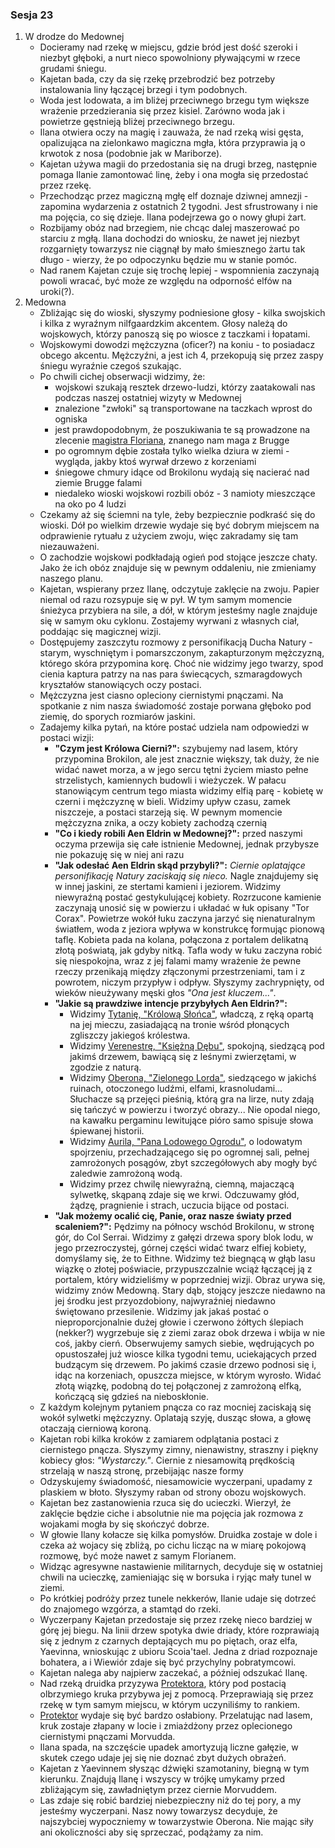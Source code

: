 ### Sesja 23
1. W drodze do Medownej
    - Docieramy nad rzekę w miejscu, gdzie bród jest dość szeroki i niezbyt głęboki, a nurt nieco spowolniony pływającymi w rzece grudami śniegu.
    - Kajetan bada, czy da się rzekę przebrodzić bez potrzeby instalowania liny łączącej brzegi i tym podobnych. 
    - Woda jest lodowata, a im bliżej przeciwnego brzegu tym większe wrażenie przedzierania się przez kisiel. Zarówno woda jak i powietrze gęstnieją bliżej przeciwnego brzegu.
    - Ilana otwiera oczy na magię i zauważa, że nad rzeką wisi gęsta, opalizująca na zielonkawo magiczna mgła, która przyprawia ją o krwotok z nosa (podobnie jak w Mariborze).
    - Kajetan używa magii do przedostania się na drugi brzeg, następnie pomaga Ilanie zamontować linę, żeby i ona mogła się przedostać przez rzekę. 
    - Przechodząc przez magiczną mgłę elf doznaje dziwnej amnezji - zapomina wydarzenia z ostatnich 2 tygodni. Jest sfrustrowany i nie ma pojęcia, co się dzieje. Ilana podejrzewa go o nowy głupi żart.
    - Rozbijamy obóz nad brzegiem, nie chcąc dalej maszerować po starciu z mgłą. Ilana dochodzi do wniosku, że nawet jej niezbyt rozgarnięty towarzysz nie ciągnął by mało śmiesznego żartu tak długo - wierzy, że po odpoczynku będzie mu w stanie pomóc.
    - Nad ranem Kajetan czuje się trochę lepiej - wspomnienia zaczynają powoli wracać, być może ze względu na odporność elfów na uroki(?).
2. Medowna
    - Zbliżając się do wioski, słyszymy podniesione głosy - kilka swojskich i kilka z wyraźnym nilfgaardzkim akcentem. Głosy należą do wojskowych, którzy panoszą się po wiosce z taczkami i łopatami.
    - Wojskowymi dowodzi mężczyzna (oficer?) na koniu - to posiadacz obcego akcentu. Mężczyźni, a jest ich 4, przekopują się przez zaspy śniegu wyraźnie czegoś szukając.
    - Po chwili cichej obserwacji widzimy, że: 
        - wojskowi szukają resztek drzewo-ludzi, którzy zaatakowali nas podczas naszej ostatniej wizyty w Medownej
        - znalezione "zwłoki" są transportowane na taczkach wprost do ogniska
        - jest prawdopodobnym, że poszukiwania te są prowadzone na zlecenie [magistra Floriana](Florian), znanego nam maga z Brugge
        - po ogromnym dębie została tylko wielka dziura w ziemi - wygląda, jakby ktoś wyrwał drzewo z korzeniami
        - śniegowe chmury idące od Brokilonu wydają się nacierać nad ziemie Brugge falami
        - niedaleko wioski wojskowi rozbili obóz - 3 namioty mieszczące na oko po 4 ludzi
    - Czekamy aż się ściemni na tyle, żeby bezpiecznie podkraść się do wioski. Dół po wielkim drzewie wydaje się być dobrym miejscem na odprawienie rytuału z użyciem zwoju, więc zakradamy się tam niezauważeni.
    - O zachodzie wojskowi podkładają ogień pod stojące jeszcze chaty. Jako że ich obóz znajduje się w pewnym oddaleniu, nie zmieniamy naszego planu.
    - Kajetan, wspierany przez Ilanę, odczytuje zaklęcie na zwoju. Papier niemal od razu rozsypuje się w pył. W tym samym momencie śnieżyca przybiera na sile, a dół, w którym jesteśmy nagle znajduje się w samym oku cyklonu. Zostajemy wyrwani z własnych ciał, poddając się magicznej wizji.
    - Dostępujemy zaszczytu rozmowy z personifikacją Ducha Natury - starym, wyschniętym i pomarszczonym, zakapturzonym mężczyzną, którego skóra przypomina korę. Choć nie widzimy jego twarzy, spod cienia kaptura patrzy na nas para świecących, szmaragdowych kryształów stanowiących oczy postaci.
    - Mężczyzna jest ciasno opleciony ciernistymi pnączami. Na spotkanie z nim nasza świadomość zostaje porwana głęboko pod ziemię, do sporych rozmiarów jaskini.
    - Zadajemy kilka pytań, na które postać udziela nam odpowiedzi w postaci wizji:
        - __"Czym jest Królowa Cierni?":__ szybujemy nad lasem, który przypomina Brokilon, ale jest znacznie większy, tak duży, że nie widać nawet morza, a w jego sercu tętni życiem miasto pełne strzelistych, kamiennych budowli i wieżyczek. W pałacu stanowiącym centrum tego miasta widzimy elfią parę - kobietę w czerni i mężczyznę w bieli. Widzimy upływ czasu, zamek niszczeje, a postaci starzeją się. W pewnym momencie mężczyzna znika, a oczy kobiety zachodzą czernią
        - __"Co i kiedy robili Aen Eldrin w Medownej?":__ przed naszymi oczyma przewija się całe istnienie Medownej, jednak przybysze nie pokazuję się w niej ani razu
        - __"Jak odesłać Aen Eldrin skąd przybyli?":__ _Ciernie oplatające personifikację Natury zaciskają się nieco._ Nagle znajdujemy się w innej jaskini, ze stertami kamieni i jeziorem. Widzimy niewyraźną postać gestykulującej kobiety. Rozrzucone kamienie zaczynają unosić się w powierzu i układać w łuk opisany "Tor Corax". Powietrze wokół łuku zaczyna jarzyć się nienaturalnym światłem, woda z jeziora wpływa w konstrukcę formując pionową taflę. Kobieta pada na kolana, połączona z portalem delikatną złotą poświatą, jak gdyby nitką. Tafla wody w łuku zaczyna robić się niespokojna, wraz z jej falami mamy wrażenie że pewne rzeczy przenikają między złączonymi przestrzeniami, tam i z powrotem, niczym przypływ i odpływ. Słyszymy zachrypnięty, od wieków nieużywany męski głos _"Ona jest kluczem..."_.
        - __"Jakie są prawdziwe intencje przybyłych Aen Eldrin?":__
            - Widzimy [Tytanię, "Królową Słońca"](Tytania), władczą, z ręką opartą na jej mieczu, zasiadającą na tronie wśród płonących zgliszczy jakiegoś królestwa.
            - Widzimy [Verenestrę, "Księżną Dębu"](Verenestra), spokojną, siedzącą pod jakimś drzewem, bawiącą się z leśnymi zwierzętami, w zgodzie z naturą.
            - Widzimy [Oberona, "Zielonego Lorda"](Oberon), siedzącego w jakichś ruinach, otoczonego ludźmi, elfami, krasnoludami... Słuchacze są przejęci pieśnią, którą gra na lirze, nuty zdają się tańczyć w powierzu i tworzyć obrazy... Nie opodal niego, na kawałku pergaminu lewitujące pióro samo spisuje słowa śpiewanej historii.
            - Widzimy [Aurila, "Pana Lodowego Ogrodu"](Auril), o lodowatym spojrzeniu, przechadzającego się po ogromnej sali, pełnej zamrożonych posągów, zbyt szczegółowych aby mogły być zaledwie zamrożoną wodą.
            - Widzimy przez chwilę niewyraźną, ciemną, majaczącą sylwetkę, skąpaną zdaje się we krwi. Odczuwamy głód, żądzę, pragnienie i strach, uczucia bijące od postaci.
        - __"Jak możemy ocalić cię, Panie, oraz nasze światy przed scaleniem?":__ Pędzimy na północy wschód Brokilonu, w stronę gór, do Col Serrai. Widzimy z gałęzi drzewa spory blok lodu, w jego przezroczystej, górnej części widać twarz elfiej kobiety, domyślamy się, że to Eithne. Widzimy też biegnącą w głąb lasu wiązkę o złotej poświacie, przypuszczalnie wciąż łączącej ją z portalem, który widzieliśmy w poprzedniej wizji. Obraz urywa się, widzimy znów Medowną. Stary dąb, stojący jeszcze niedawno na jej środku jest przyozdobiony, najwyraźniej niedawno świętowano przesilenie. Widzimy jak jakaś postać o nieproporcjonalnie dużej głowie i czerwono żółtych ślepiach (nekker?) wygrzebuje się z ziemi zaraz obok drzewa i wbija w nie coś, jakby cierń. Obserwujemy samych siebie, wędrujących po opustoszałej już wiosce kilka tygodni temu, uciekających przed budzącym się drzewem. Po jakimś czasie drzewo podnosi się i, idąc na korzeniach, opuszcza miejsce, w którym wyrosło. Widać złotą wiązkę, podobną do tej połączonej z zamrożoną elfką, kończącą się gdzieś na nieboskłonie.
    - Z każdym kolejnym pytaniem pnącza co raz mocniej zaciskają się wokół sylwetki mężczyzny. Oplatają szyję, dusząc słowa, a głowę otaczają cierniową koroną.
    - Kajetan robi kilka kroków z zamiarem odplątania postaci z ciernistego pnącza. Słyszymy zimny, nienawistny, straszny i piękny kobiecy głos: _"Wystarczy."_. Ciernie z niesamowitą prędkością strzelają w naszą stronę, przebijając nasze formy
    - Odzyskujemy świadomość, niesamowicie wyczerpani, upadamy z plaskiem w błoto. Słyszymy raban od strony obozu wojskowych. 
    - Kajetan bez zastanowienia rzuca się do ucieczki. Wierzył, że zaklęcie będzie ciche i absolutnie nie ma pojęcia jak rozmowa z wojakami mogła by się skończyć dobrze. 
    - W głowie Ilany kołacze się kilka pomysłów. Druidka zostaje w dole i czeka aż wojacy się zbliżą, po cichu licząc na w miarę pokojową rozmowę, być może nawet z samym Florianem.
    - Widząc agresywne nastawienie militarnych, decyduje się w ostatniej chwili na ucieczkę, zamieniając się w borsuka i ryjąc mały tunel w ziemi. 
    - Po krótkiej podróży przez tunele nekkerów, Ilanie udaje się dotrzeć do znajomego wzgórza, a stamtąd do rzeki. 
    - Wyczerpany Kajetan przedostaje się przez rzekę nieco bardziej w górę jej biegu. Na linii drzew spotyka dwie driady, które rozprawiają się z jednym z czarnych deptających mu po piętach, oraz elfa, Yaevinna, wnioskując z ubioru Scoia'tael. Jedna z driad rozpoznaje bohatera, a i Wiewiór zdaje się być przychylny pobratymcowi.
    - Kajetan nalega aby najpierw zaczekać, a później odszukać Ilanę. 
    - Nad rzeką druidka przyzywa [Protektora](Bizoktor), który pod postacią olbrzymiego kruka przybywa jej z pomocą. Przeprawiają się przez rzekę w tym samym miejscu, w którym uczyniliśmy to rankiem. 
    - [Protektor](Bizoktor) wydaje się być bardzo osłabiony. Przelatując nad lasem, kruk zostaje złapany w locie i zmiażdżony przez oplecionego ciernistymi pnączami Morvudda. 
    - Ilana spada, na szczęście upadek amortyzują liczne gałęzie, w skutek czego udaje jej się nie doznać zbyt dużych obrażeń.
    - Kajetan z Yaevinnem słysząc dźwięki szamotaniny, biegną w tym kierunku. Znajdują Ilanę i wszyscy w trójkę umykamy przed zbliżającym się, zawładniętym przez ciernie Morvuddem.
    - Las zdaje się robić bardziej niebezpieczny niż do tej pory, a my jesteśmy wyczerpani. Nasz nowy towarzysz decyduje, że najszybciej wypoczniemy w towarzystwie Oberona. Nie mając siły ani okoliczności aby się sprzeczać, podążamy za nim.
    